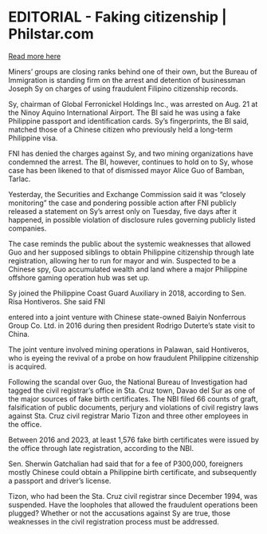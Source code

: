 # EDITORIAL - Faking citizenship | Philstar.com

[Read more here](https://www.philstar.com/opinion/2025/08/27/2468342/editorial-faking-citizenship)

Miners’ groups are closing ranks behind one of their own, but the Bureau of Immigration is standing firm on the arrest and detention of businessman Joseph Sy on charges of using fraudulent Filipino citizenship records.

Sy, chairman of Global Ferronickel Holdings Inc., was arrested on Aug. 21 at the Ninoy Aquino International Airport. The BI said he was using a fake Philippine passport and identification cards. Sy’s fingerprints, the BI said, matched those of a Chinese citizen who previously held a long-term Philippine visa.

FNI has denied the charges against Sy, and two mining organizations have condemned the arrest. The BI, however, continues to hold on to Sy, whose case has been likened to that of dismissed mayor Alice Guo of Bamban, Tarlac.

Yesterday, the Securities and Exchange Commission said it was “closely monitoring” the case and pondering possible action after FNI publicly released a statement on Sy’s arrest only on Tuesday, five days after it happened, in possible violation of disclosure rules governing publicly listed companies.

The case reminds the public about the systemic weaknesses that allowed Guo and her supposed siblings to obtain Philippine citizenship through late registration, allowing her to run for mayor and win. Suspected to be a Chinese spy, Guo accumulated wealth and land where a major Philippine offshore gaming operation hub was set up.

Sy joined the Philippine Coast Guard Auxiliary in 2018, according to Sen. Risa Hontiveros. She said FNI

entered into a joint venture with Chinese state-owned Baiyin Nonferrous Group Co. Ltd. in 2016 during then president Rodrigo Duterte’s state visit to China.

The joint venture involved mining operations in Palawan, said Hontiveros, who is eyeing the revival of a probe on how fraudulent Philippine citizenship is acquired.

Following the scandal over Guo, the National Bureau of Investigation had tagged the civil registrar’s office in Sta. Cruz town, Davao del Sur as one of the major sources of fake birth certificates. The NBI filed 66 counts of graft, falsification of public documents, perjury and violations of civil registry laws against Sta. Cruz civil registrar Mario Tizon and three other employees in the office.

Between 2016 and 2023, at least 1,576 fake birth certificates were issued by the office through late registration, according to the NBI.

Sen. Sherwin Gatchalian had said that for a fee of P300,000, foreigners mostly Chinese could obtain a Philippine birth certificate, and subsequently a passport and driver’s license.

Tizon, who had been the Sta. Cruz civil registrar since December 1994, was suspended. Have the loopholes that allowed the fraudulent operations been plugged? Whether or not the accusations against Sy are true, those weaknesses in the civil registration process must be addressed.